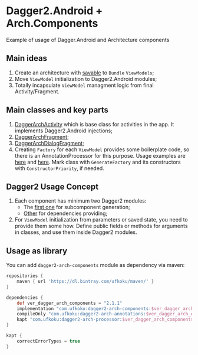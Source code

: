 # Dagger2.Android + Arch.Components  
  
Example of usage of Dagger.Android and Architecture components
  
## Main ideas  
1. Create an architecture with [savable](https://developer.android.com/topic/libraries/architecture/saving-states) to `Bundle` `ViewModels`;
2. Move `ViewModel` initialization to Dagger2.Android modules;
3. Totally incapsulate `ViewModel` managment logic from final Activity/Fragment.

## Main classes and key parts  
1. [DaggerArchActivity](https://github.com/Ufkoku/Dagger2.Android-Arch.Components/blob/master/dagger2-arch-components/src/main/java/com/ufkoku/archcomponents/DaggerArchActivity.kt) which is base class for activities in the app. It implements Dagger2.Android injections;
2. [DaggerArchFragment](https://github.com/Ufkoku/Dagger2.Android-Arch.Components/blob/master/dagger2-arch-components/src/main/java/com/ufkoku/archcomponents/DaggerArchFragment.kt);
3. [DaggerArchDialogFragment](https://github.com/Ufkoku/Dagger2.Android-Arch.Components/blob/master/dagger2-arch-components/src/main/java/com/ufkoku/archcomponents/DaggerArchDialogFragment.kt);
4. Creating `Factory` for each `ViewModel` provides some boilerplate code, so there is an AnnotationProcessor for this purpose. Usage examples are [here](https://github.com/Ufkoku/Dagger2.Android-Arch.Components/blob/master/app/src/main/java/com/ufkoku/daggernewway/ui/main/feed/viewmodel/FeedViewModel.kt) and [here](https://github.com/Ufkoku/Dagger2.Android-Arch.Components/blob/master/app/src/main/java/com/ufkoku/daggernewway/ui/main/post/viewmodel/CommentsViewModel.kt). Mark class with `GenerateFactory` and its constructors with `ConstructorPriority`, if needed.

## Dagger2 Usage Concept
1. Each component has minimum two Dagger2 modules:
    * The [first one](https://github.com/Ufkoku/Dagger2.Android-Arch.Components/blob/master/app/src/main/java/com/ufkoku/daggernewway/di/ui/main/post/PostCommentsInjectorModule.kt) for subcomponent generation;
    * [Other](https://github.com/Ufkoku/Dagger2.Android-Arch.Components/blob/master/app/src/main/java/com/ufkoku/daggernewway/di/ui/main/post/PostCommentsFragmentModule.kt) for dependencies providing;
2. For `ViewModel` initialization from parameters or saved state, you need to provide them some how. Define public fields or methods for arguments in classes, and use them inside Dagger2 modules.

## Usage as library

You can add `dagger2-arch-components` module as dependency via maven:

```gradle
repositories {
    maven { url 'https://dl.bintray.com/ufkoku/maven/' }
}

dependencies {
    def ver_dagger_arch_components = "2.1.1"
    implementation "com.ufkoku:dagger2-arch-components:$ver_dagger_arch_components"
    compileOnly "com.ufkoku:dagger2-arch-annotations:$ver_dagger_arch_components"
    kapt "com.ufkoku:dagger2-arch-processor:$ver_dagger_arch_components"
}

kapt {
    correctErrorTypes = true
}
```
